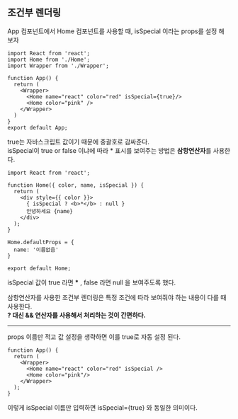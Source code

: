 ## 조건부 렌더링  

App 컴포넌트에서 Home 컴포넌트를 사용할 때, isSpecial 이라는 props를 설정 해 보자  

```
import React from 'react';
import Home from './Home';
import Wrapper from './Wrapper';

function App() {
  return (
    <Wrapper>
      <Home name="react" color="red" isSpecial={true}/>
      <Home color="pink" />
    </Wrapper>
  )
}
export default App;
```

true는 자바스크립트 값이기 때문에 중괄호로 감싸준다.  
isSpecial이 true or false 이냐에 따라 * 표시를 보여주는 방법은 **삼항연산자**를 사용한다.  

```
import React from 'react';

function Home({ color, name, isSpecial }) {
  return (
    <div style={{ color }}>
      { isSpecial ? <b>*</b> : null }
      안녕하세요 {name}
    </div>
  );
}

Home.defaultProps = {
  name: '이름없음'
}

export default Home;
```
isSpecial 값이 true 라면 <b>*</b> , false 라면 null 을 보여주도록 했다.  

삼항연산자를 사용한 조건부 렌더링은 특정 조건에 따라 보여줘야 하는 내용이 다를 때 사용한다.  
**? 대신 && 연산자를 사용해서 처리하는 것이 간편하다.**  

<hr>
props 이름만 적고 값 설정을 생략하면 이를 true로 자동 설정 된다.  
 
```
function App() {
  return (
    <Wrapper>
      <Home name="react" color="red" isSpecial />
      <Home color="pink"/>
    </Wrapper>
  );
}
```
이렇게 isSpecial 이름만 입력하면 isSpecial={true} 와 동일한 의미이다.  
